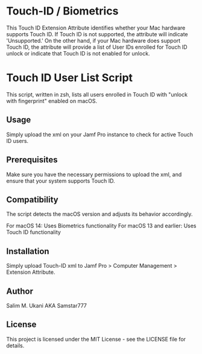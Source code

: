 # Touch-ID / Biometrics

This Touch ID Extension Attribute identifies whether your Mac hardware supports Touch ID. If Touch ID is not supported, the attribute will indicate 'Unsupported.' On the other hand, if your Mac hardware does support Touch ID, the attribute will provide a list of User IDs enrolled for Touch ID unlock or indicate that Touch ID is not enabled for unlock.

# Touch ID User List Script

This script, written in zsh, lists all users enrolled in Touch ID with "unlock with fingerprint" enabled on macOS.

## Usage

Simply upload the xml on your Jamf Pro instance to check for active Touch ID users.

## Prerequisites

Make sure you have the necessary permissions to upload the xml, and ensure that your system supports Touch ID.

## Compatibility

The script detects the macOS version and adjusts its behavior accordingly.

For macOS 14: Uses Biometrics functionality
For macOS 13 and earlier: Uses Touch ID functionality

## Installation

Simply upload Touch-ID xml to Jamf Pro > Computer Management > Extension Attribute.


## Author

Salim M. Ukani AKA Samstar777

## License

This project is licensed under the MIT License - see the LICENSE file for details.


